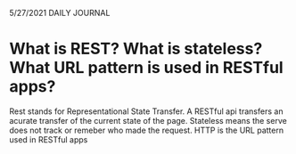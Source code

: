 5/27/2021 DAILY JOURNAL


# What is REST? What is stateless? What URL pattern is used in RESTful apps?


Rest stands for Representational State Transfer. A RESTful api transfers an acurate transfer of the current state of the page. Stateless means the serve does not track or remeber who made the request. HTTP is the URL pattern used in RESTful apps